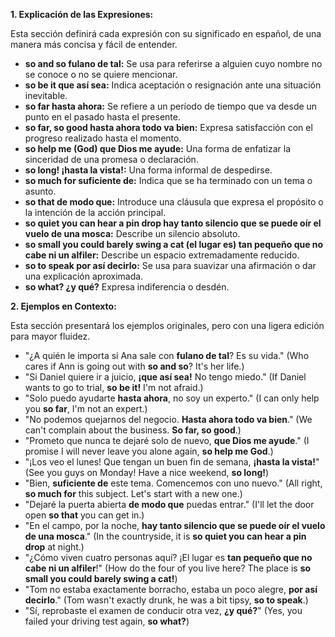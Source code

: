 
**1. Explicación de las Expresiones:**

Esta sección definirá cada expresión con su significado en español, de una manera más concisa y fácil de entender.

*   **so and so   fulano de tal:** Se usa para referirse a alguien cuyo nombre no se conoce o no se quiere mencionar.
*   **so be it   que así sea:**  Indica aceptación o resignación ante una situación inevitable.
*   **so far   hasta ahora:**  Se refiere a un período de tiempo que va desde un punto en el pasado hasta el presente.
*   **so far, so good   hasta ahora todo va bien:** Expresa satisfacción con el progreso realizado hasta el momento.
*   **so help me (God)   que Dios me ayude:**  Una forma de enfatizar la sinceridad de una promesa o declaración.
*   **so long!   ¡hasta la vista!:** Una forma informal de despedirse.
*   **so much for   suficiente de:** Indica que se ha terminado con un tema o asunto.
*   **so that   de modo que:** Introduce una cláusula que expresa el propósito o la intención de la acción principal.
*   **so quiet you can hear a pin drop   hay tanto silencio que se puede oír el vuelo de una mosca:** Describe un silencio absoluto.
*   **so small you could barely swing a cat   (el lugar es) tan pequeño que no cabe ni un alfiler:** Describe un espacio extremadamente reducido.
*   **so to speak   por así decirlo:**  Se usa para suavizar una afirmación o dar una explicación aproximada.
*   **so what?   ¿y qué?**  Expresa indiferencia o desdén.

**2. Ejemplos en Contexto:**

Esta sección presentará los ejemplos originales, pero con una ligera edición para mayor fluidez.

*   "¿A quién le importa si Ana sale con **fulano de tal**? Es su vida." (Who cares if Ann is going out with **so and so**? It's her life.)
*   "Si Daniel quiere ir a juicio, **¡que así sea!** No tengo miedo." (If Daniel wants to go to trial, **so be it!** I'm not afraid.)
*   "Solo puedo ayudarte **hasta ahora**, no soy un experto." (I can only help you **so far**, I'm not an expert.)
*   "No podemos quejarnos del negocio. **Hasta ahora todo va bien**." (We can't complain about the business. **So far, so good**.)
*   "Prometo que nunca te dejaré solo de nuevo, **que Dios me ayude**." (I promise I will never leave you alone again, **so help me God**.)
*   "¡Los veo el lunes! Que tengan un buen fin de semana, **¡hasta la vista!**" (See you guys on Monday! Have a nice weekend, **so long!**)
*   "Bien, **suficiente de** este tema. Comencemos con uno nuevo." (All right, **so much for** this subject. Let's start with a new one.)
*   "Dejaré la puerta abierta **de modo que** puedas entrar." (I'll let the door open **so that** you can get in.)
*   "En el campo, por la noche, **hay tanto silencio que se puede oír el vuelo de una mosca**." (In the countryside, it is **so quiet you can hear a pin drop** at night.)
*   "¿Cómo viven cuatro personas aquí? ¡El lugar es **tan pequeño que no cabe ni un alfiler**!" (How do the four of you live here? The place is **so small you could barely swing a cat!**)
*   "Tom no estaba exactamente borracho, estaba un poco alegre, **por así decirlo**." (Tom wasn't exactly drunk, he was a bit tipsy, **so to speak**.)
*   "Sí, reprobaste el examen de conducir otra vez, **¿y qué?**" (Yes, you failed your driving test again, **so what?**)

